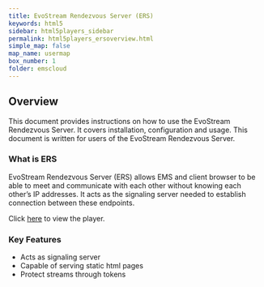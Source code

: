```yaml
---
title: EvoStream Rendezvous Server (ERS)
keywords: html5
sidebar: html5players_sidebar
permalink: html5players_ersoverview.html
simple_map: false
map_name: usermap
box_number: 1
folder: emscloud
---
```




## Overview

This document provides instructions on how to use the EvoStream Rendezvous Server. It covers installation, configuration and usage. This document is written for users of the EvoStream Rendezvous Server.



### What is ERS

EvoStream Rendezvous Server (ERS) allows EMS and client browser to be able to meet and communicate with each other without knowing each other’s IP addresses. It acts as the signaling server needed to establish connection between these endpoints.

Click [here](http://ers.evostream.com:5050/demo/evoplayersv5.html) to view the player. 



### Key Features

- Acts as signaling server
- Capable of serving static html pages
- Protect streams through tokens


